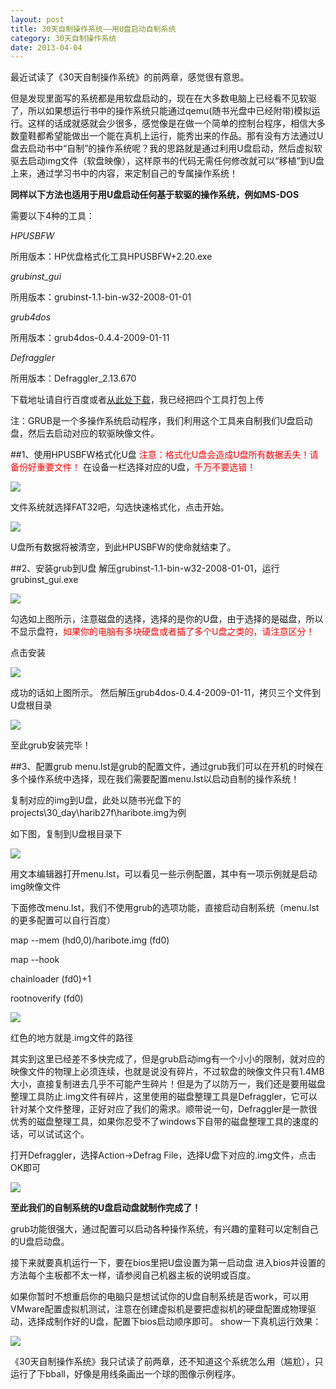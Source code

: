 ```yaml
---
layout: post
title: 30天自制操作系统——用U盘启动自制系统
category: 30天自制操作系统
date: 2013-04-04
---
```


最近试读了《30天自制操作系统》的前两章，感觉很有意思。

但是发现里面写的系统都是用软盘启动的，现在在大多数电脑上已经看不见软驱了，所以如果想运行书中的操作系统只能通过qemu(随书光盘中已经附带)模拟运行。这样的话成就感就会少很多，感觉像是在做一个简单的控制台程序，相信大多数童鞋都希望能做出一个能在真机上运行，能秀出来的作品。那有没有方法通过U盘去启动书中“自制”的操作系统呢？我的思路就是通过利用U盘启动，然后虚拟软驱去启动img文件（软盘映像），这样原书的代码无需任何修改就可以“移植”到U盘上来，通过学习书中的内容，来定制自己的专属操作系统！

**同样以下方法也适用于用U盘启动任何基于软驱的操作系统，例如MS-DOS**

需要以下4种的工具：

*HPUSBFW*

所用版本：HP优盘格式化工具HPUSBFW+2.20.exe

*grubinst_gui*

所用版本：grubinst-1.1-bin-w32-2008-01-01

*grub4dos*

所用版本：grub4dos-0.4.4-2009-01-11

*Defraggler*

所用版本：Defraggler_2.13.670

下载地址请自行百度或者[从此处下载](http://download.csdn.net/detail/nonekey/5220077)，我已经把四个工具打包上传

注：GRUB是一个多操作系统启动程序，我们利用这个工具来自制我们U盘启动盘，然后去启动对应的软驱映像文件。

##1、使用HPUSBFW格式化U盘
<font color=red>注意：格式化U盘会造成U盘所有数据丢失！请备份好重要文件！</font> 
在设备一栏选择对应的U盘，<font color=red>千万不要选错！</font> 

![](http://img.my.csdn.net/uploads/201304/04/1365054005_7818.png)

文件系统就选择FAT32吧，勾选快速格式化，点击开始。

![](http://img.my.csdn.net/uploads/201304/04/1365054042_8770.png)

U盘所有数据将被清空，到此HPUSBFW的使命就结束了。

##2、安装grub到U盘
解压grubinst-1.1-bin-w32-2008-01-01，运行grubinst_gui.exe

![](http://img.my.csdn.net/uploads/201304/04/1365054221_9434.png)

勾选如上图所示，注意磁盘的选择，选择的是你的U盘，由于选择的是磁盘，所以不显示盘符，<font color=red>如果你的电脑有多块硬盘或者插了多个U盘之类的，请注意区分！</font>

点击安装

![](http://img.my.csdn.net/uploads/201304/04/1365054333_4516.png)

成功的话如上图所示。
然后解压grub4dos-0.4.4-2009-01-11，拷贝三个文件到U盘根目录

![](http://img.my.csdn.net/uploads/201304/04/1365054381_7301.png)

至此grub安装完毕！

##3、配置grub
menu.lst是grub的配置文件，通过grub我们可以在开机的时候在多个操作系统中选择，现在我们需要配置menu.lst以启动自制的操作系统！

复制对应的img到U盘，此处以随书光盘下的projects\30_day\harib27f\haribote.img为例

如下图，复制到U盘根目录下

![](http://img.my.csdn.net/uploads/201304/04/1365054399_1052.png)

用文本编辑器打开menu.lst，可以看见一些示例配置，其中有一项示例就是启动img映像文件

下面修改menu.lst，我们不使用grub的选项功能，直接启动自制系统（menu.lst的更多配置可以自行百度）

map --mem (hd0,0)/haribote.img (fd0)

map --hook

chainloader (fd0)+1

rootnoverify (fd0)

![](http://img.my.csdn.net/uploads/201304/04/1365054433_3605.png)

红色的地方就是.img文件的路径

其实到这里已经差不多快完成了，但是grub启动img有一个小小的限制，就对应的映像文件的物理上必须连续，也就是说没有碎片，不过软盘的映像文件只有1.4MB大小，直接复制进去几乎不可能产生碎片！但是为了以防万一，我们还是要用磁盘整理工具防止.img文件有碎片，这里使用的磁盘整理工具是Defraggler，它可以针对某个文件整理，正好对应了我们的需求。顺带说一句，Defraggler是一款很优秀的磁盘整理工具，如果你忍受不了windows下自带的磁盘整理工具的速度的话，可以试试这个。

打开Defraggler，选择Action->Defrag File，选择U盘下对应的.img文件，点击OK即可

![](http://img.my.csdn.net/uploads/201304/04/1365055139_7370.png)

**至此我们的自制系统的U盘启动盘就制作完成了！**

grub功能很强大，通过配置可以启动各种操作系统，有兴趣的童鞋可以定制自己的U盘启动盘。

接下来就要真机运行一下，要在bios里把U盘设置为第一启动盘
进入bios并设置的方法每个主板都不太一样，请参阅自己机器主板的说明或百度。

如果你暂时不想重启你的电脑只是想试试你的U盘自制系统是否work，可以用VMware配置虚拟机测试，注意在创建虚拟机是要把虚拟机的硬盘配置成物理驱动，选择成制作好的U盘，配置下bios启动顺序即可。
show一下真机运行效果：

![](http://img.my.csdn.net/uploads/201304/04/1365059522_3439.jpg)

《30天自制操作系统》我只试读了前两章，还不知道这个系统怎么用（尴尬），只运行了下bball，好像是用线条画出一个球的图像示例程序。
